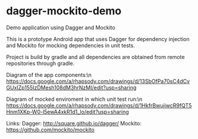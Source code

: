 dagger-mockito-demo
===================

Demo application using Dagger and Mockito 

This is a prototype Android app that uses Dagger for dependency injection and Mockito for mocking dependencies in unit tests.

Project is build by gradle and all dependencies are obtained from remote repositories through gradle.


Diagram of the app components:\n
https://docs.google.com/a/rhapsody.com/drawings/d/13SbOfPa70sC4dCvGUxIZp155IzDMesh108dM3hrNzMI/edit?usp=sharing

Diagram of mocked enviroment in which unit test run:\n
https://docs.google.com/a/rhapsody.com/drawings/d/1HkfrBwujiwcR9fQT5Hnm1XKp-W0-l5ewA4xkR1d1_lo/edit?usp=sharing

Links:
Dagger: http://square.github.io/dagger/ 
Mockito: https://github.com/mockito/mockito 

